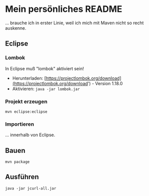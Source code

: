 Mein persönliches README
========================

... brauche ich in erster Linie, weil ich
mich mit Maven nicht so recht auskenne.

Eclipse
-------

### Lombok

In Eclipse muß "lombok" aktiviert sein!

* Herunterladen: [https://projectlombok.org/download](https://projectlombok.org/download') - Version 1.18.0
* Aktivieren: `java -jar lombok.jar`

### Projekt erzeugen

```
mvn eclipse:eclipse
```

### Importieren

... innerhalb von Eclipse.

Bauen
-----

```
mvn package
```

Ausführen
---------

```
java -jar jcurl-all.jar
```
